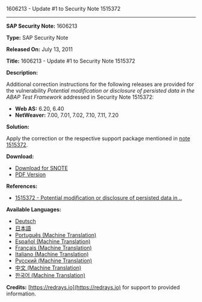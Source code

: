 1606213 - Update #1 to Security Note 1515372

---

**SAP Security Note:** 1606213

**Type:** SAP Security Note

**Released On:** July 13, 2011

**Title:** 1606213 - Update #1 to Security Note 1515372

**Description:**

Additional correction instructions for the following releases are provided for the vulnerability _Potential modification or disclosure of persisted data in the ABAP Test Framework_ addressed in Security Note 1515372:

- **Web AS:** 6.20, 6.40
- **NetWeaver:** 7.00, 7.01, 7.02, 7.10, 7.11, 7.20

**Solution:**

Apply the correction or the respective support package mentioned in [note 1515372](https://me.sap.com/notes/1515372).

**Download:**

- [Download for SNOTE](https://notesdownloads.sap.com/note/0040000017270432017)
- [PDF Version](https://userapps.support.sap.com/sap/support/sfm/notes/print/0001606213?language=en-US&token=8CDFA7BFBA8A8CB93532850AA0BD716B)

**References:**

- [1515372 - Potential modification or disclosure of persisted data in ..](https://me.sap.com/notes/1515372)

**Available Languages:**

- [Deutsch](https://me.sap.com/notes/0001606213/D)
- [日本語](https://me.sap.com/notes/0001606213/J)
- [Português (Machine Translation)](https://me.sap.com/notes/0001606213/P)
- [Español (Machine Translation)](https://me.sap.com/notes/0001606213/S)
- [Français (Machine Translation)](https://me.sap.com/notes/0001606213/F)
- [Italiano (Machine Translation)](https://me.sap.com/notes/0001606213/I)
- [Русский (Machine Translation)](https://me.sap.com/notes/0001606213/R)
- [中文 (Machine Translation)](https://me.sap.com/notes/0001606213/1)
- [한국어 (Machine Translation)](https://me.sap.com/notes/0001606213/3)

**Credits:** [https://redrays.io](https://redrays.io) for support to provided information.